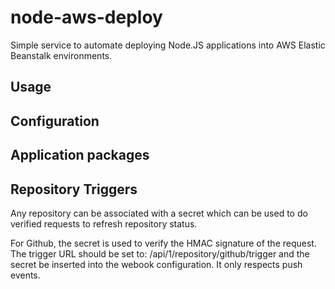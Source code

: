 node-aws-deploy
===============

Simple service to automate deploying Node.JS applications into AWS Elastic
Beanstalk environments.

Usage
-----

Configuration
-------------

Application packages
--------------------

Repository Triggers
-------------------

Any repository can be associated with a secret which can be used to do verified
requests to refresh repository status.

For Github, the secret is used to verify the HMAC signature of the request. The
trigger URL should be set to: /api/1/repository/github/trigger and the secret
be inserted into the webook configuration. It only respects push events.
